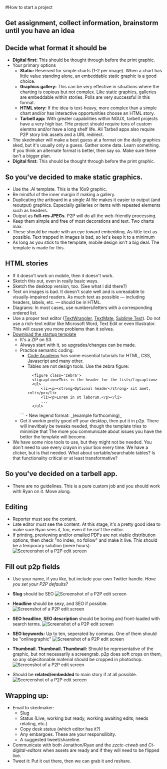 #How to start a project
## Get assignment, collect information, brainstorm until you have an idea
## Decide what format it should be
* **Digital first:** This should be thought through before the print graphic. 
* Your primary options
  - **Static:** Reserved for simple charts (1-2 per image). When a chart has little value standing alone, an embeddable static graphic is a good choice.
  - **Graphics gallery:** This can be very effective in situations where the charting is copious but not complex. Like static graphics, galleries are embeddable within stories. Polls are very successful in this format.
  - **HTML story:** If the idea is text-heavy, more complex than a simple chart and/or has interactive opportunities choose an HTML story.
  - **Tarbell app:** With greater capabilities within NGUX, tarbell projects have a very high bar. THe project should require tons of custom elemtns and/or have a long shelf life. All Tarbell apps also require P2P story link assets and a URL redirect.
* The skedmaker will make a best guess at a format on the daily graphics sked, but it's usually only a guess. Gather some data. Learn something. If you think an alternate format is better, then say so. Make sure there isn't a bigger plan.
* **Digital first:** This should be thought through before the print graphic. 

## So you've decided to make static graphics.
* Use the .AI template. This is the 16x9 graphic.
* Be mindful of the inner margin if making a gallery.
* Duplicating the artboard in a single AI file makes it easier to output (and reoutput) graphics. Especially galleries or items with repeated elements such as headers.
* Output as **full-res JPEGs**. P2P will do all the web-friendly processing.
* Keep them simple and free of most decorations and text. Two charts max.
* These should be made with an eye toward embedding. As little text as possible. Text trapped in images is bad, so let's keep it to a minimum
* As long as you stick to the template, mobile design isn't a big deal. The template is made for this.

## HTML stories
* If it doesn't work on mobile, then it doesn't work.
* Sketch this out, even in really basic ways.
* Sketch the desktop version, too. (See what i did there?)
* Text on images is bad. It doesn't scale well and is unreadable to visually-impaired readers. As much text as possible — including headers, labels, etc. — should be in HTML.
* Diagrams: In most cases, use numbers/letters with a corresponding ordered list.
* Use a proper text editor ([TextWrangler](http://www.barebones.com/products/textwrangler/), [TextMate](http://macromates.com/), [Sublime Text](http://www.sublimetext.com/)). Do not use a rich-text editor like Microsoft Word, Text Edit or even Illustrator. This will cause you more problems than it solves. 
* [Download the startup template](http://photodesk.chicagotribune.com.s3.amazonaws.com/graphics-toolbox/graphics-html-story-template.zip)
  + It's a ZIP on S3.
  + Always start with it, so upgrades/changes can be made.
  + Practice semantic coding:
    - [Code Academy](http://www.codecademy.com/) has some essential tutorials for HTML, CSS, Javascript and many other.
    - Tables are not design tools. Use the zebra figure:
      ```
      	<figure class='zebra'>
		<figcaption>This is the header for the list</figcaption>
		<ul>
			<li><p><strong>Optional header</strong> sit amet, coli</p></li>
			<li><p>Lorem in st laborum.</p></li>
			...
		</ul>
	</figure>
      ```
    - New legend format: _(example forthcoming)_
  + Get it workin pretty good off your desktop, then put it in p2p. There will inevitbaly be tweaks needed, though the template tries to minimize that The more you communicate about issues you have the better the template will become.
* We have some nice tools to use, but they might not be needed. You don't need to use every crayon in your box every time. We have a clicker, but is that needed. What about sortable/searchable tables? Is that functionality critical or at least transformative? 

## So you've decided on a tarbell app. 
* There are no guidelines. This is a pure custom job and you should work with Ryan on it. Move along.

## Editing
* Reporter must see the content.
* Late editor must see the content. At this stage, it's a pretty good idea to make sure Ryan sees it, too, even if he isn't the editor.
* If printing, previewing and/or emailed PDFs are not viable distribution options, then check "no index, no follow" and make it live. This should be a temporary solution (mere hours). ![Scereenshot of a P2P edit screen](http://photodesk.chicagotribune.com.s3.amazonaws.com/graphics-toolbox/documentation/no-index-no-follow.png)


## Fill out p2p fields
* Use your name, if you like, but include your own Twitter handle. _Have you set your P2P defaults?_
* **Slug** should be SEO 
  ![Screenshot of a P2P edit screen](http://photodesk.chicagotribune.com.s3.amazonaws.com/graphics-toolbox/documentation/no-index-no-follow.png) 

* **Headline** should be sexy, and SEO if possible. 
  ![Screenshot of a P2P edit screen](http://photodesk.chicagotribune.com.s3.amazonaws.com/graphics-toolbox/documentation/headline.png)

* **SEO headline**, **SEO description** should be boring and front-loaded with search terms. 
  ![Screenshot of a P2P edit screen](http://photodesk.chicagotribune.com.s3.amazonaws.com/graphics-toolbox/documentation/seo-headline.png)

* **SEO keywords:** Up to ten, seperated by commas. One of them should be "onlinegraphic" 
  ![Screenshot of a P2P edit screen](http://photodesk.chicagotribune.com.s3.amazonaws.com/graphics-toolbox/documentation/keywords.png)

* **Thumbnail. Thumbnail. Thumbnail:** Should be representative of the graphic, but not necessarily a screengrab. p2p does soft crops on them, so any objecitonable material should be cropped in photoshop. 
  ![Screenshot of a P2P edit screen](http://photodesk.chicagotribune.com.s3.amazonaws.com/graphics-toolbox/documentation/thumbnail.png)

* Should be **related/embedded** to main story if at all possible. 
  ![Scereenshot of a P2P edit screen](http://photodesk.chicagotribune.com.s3.amazonaws.com/graphics-toolbox/documentation/related.png)

## Wrapping up:
* Email to skedmaker: 
  - Slug
  - Status (Live, working but ready, working awaiting edits, needs relating, etc.)
  - Copy desk status (which editor has it?)
  - Any embargoes. These are your responsilibity.
  - A suggested tweet/shareline.
* Communicate with both Jonathon/Ryan and the *zzctc-ctweb* and *Ct-digital-editors* when assets are ready and if they will need to be flipped live.
* Tweet it: Put it out there, then we can grab it and reshare.



